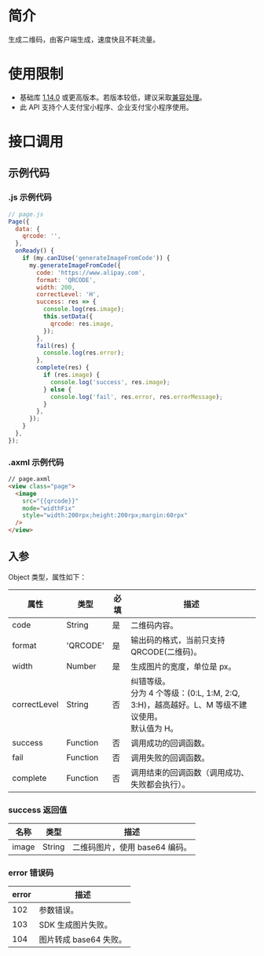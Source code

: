 # 简介

生成二维码，由客户端生成，速度快且不耗流量。

# 使用限制

- 基础库 [1.14.0](https://opendocs.alipay.com/mini/framework/lib) 或更高版本。若版本较低，建议采取[兼容处理](https://docs.alipay.com/mini/framework/compatibility)。
- 此 API 支持个人支付宝小程序、企业支付宝小程序使用。

# 接口调用

## 示例代码

### .js 示例代码

```javascript
// page.js
Page({
  data: {
    qrcode: '',
  },
  onReady() {
    if (my.canIUse('generateImageFromCode')) {
      my.generateImageFromCode({
        code: 'https://www.alipay.com',
        format: 'QRCODE',
        width: 200,
        correctLevel: 'H',
        success: res => {
          console.log(res.image);
          this.setData({
            qrcode: res.image,
          });
        },
        fail(res) {
          console.log(res.error);
        },
        complete(res) {
          if (res.image) {
            console.log('success', res.image);
          } else {
            console.log('fail', res.error, res.errorMessage);
          }
        },
      });
    }
  },
});
```

### .axml 示例代码

```html
// page.axml
<view class="page">
  <image
    src="{{qrcode}}"
    mode="widthFix"
    style="width:200rpx;height:200rpx;margin:60rpx"
  />
</view>
```

## 入参

Object 类型，属性如下：

| **属性** | **类型** | **必填** | **描述** |
| --- | --- | --- | --- |
| code | String | 是 | 二维码内容。 |
| format | 'QRCODE' | 是 | 输出码的格式，当前只支持 QRCODE(二维码)。 |
| width | Number | 是 | 生成图片的宽度，单位是 px。 |
| correctLevel | String | 否 | 纠错等级。<br />分为 4 个等级：(0:L, 1:M, 2:Q, 3:H)，越高越好。L、M 等级不建议使用。<br />默认值为 H。 |
| success | Function | 否 | 调用成功的回调函数。 |
| fail | Function | 否 | 调用失败的回调函数。 |
| complete | Function | 否 | 调用结束的回调函数（调用成功、失败都会执行）。 |

### success 返回值

| **名称** | **类型** | **描述**                       |
| -------- | -------- | ------------------------------ |
| image    | String   | 二维码图片，使用 base64 编码。 |

### error 错误码

| **error** | **描述**               |
| --------- | ---------------------- |
| 102       | 参数错误。             |
| 103       | SDK 生成图片失败。     |
| 104       | 图片转成 base64 失败。 |
